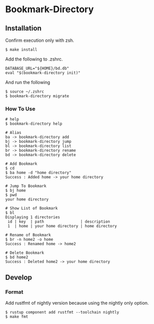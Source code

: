 
# Bookmark-Directory

## Installation
Confirm execution only with zsh.
```
$ make install  
```  
Add the following to .zshrc.
```  
DATABASE_URL="${HOME}/bd.db"  
eval "$(bookmark-directory init)"  
```
And run the following
```
$ source ~/.zshrc
$ bookmark-directory migrate
```

### How To Use
```
# help
$ bookmark-directory help

# Alias
ba -> bookmark-directory add
bj -> bookmark-directory jump
bl -> bookmark-directory list
br -> bookmark-directory rename
bd -> bookmark-directory delete

# Add Bookmark
$ cd
$ ba home -d "home directory"
Success : Added home -> your home directory

# Jump To Bookmark
$ bj home
$ pwd
your home directory

# Show List of Bookmark
$ bl
Displaying 1 directories
 id | key  | path                | description
 1  | home | your home directory | home directory

# Rename of Bookmark
$ br -n home2 -o home
Success : Renamed home -> home2

# Delete Bookmark
$ bd home2
Success : Deleted home2 -> your home directory
```

## Develop
### Format
Add rustfmt of nightly version because using the nightly only option.
```  
$ rustup component add rustfmt --toolchain nightly  
$ make fmt  
```
